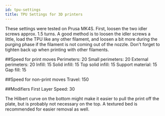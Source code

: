 ```yaml
---
id: tpu-settings
title: TPU Settings for 3D printers
---
```


These settings were tested on Prusa MK4S.
First, loosen the two idler screws approx. 1.5 turns. 
A good method is to loosen the idler screws a little, load the TPU like any other filament, 
and loosen a bit more during the purging phase if the filament is not coming out of the nozzle. 
Don't forget to tighten back up when printing with other filaments.

##Speed for print moves
Perimeters: 20
Small perimeters: 20
External perimeters: 20
Infill: 15
Solid infill: 15
Top solid infill: 15
Support material: 15
Gap fill: 15

##Speed for non-print moves
Travel: 150

##Modifiers
First Layer Speed: 30

The Hilbert curve on the bottom might make it easier to pull the print off the plate, 
but is probably not necessary on the top. A textured bed is recommended for easier removal as well. 
